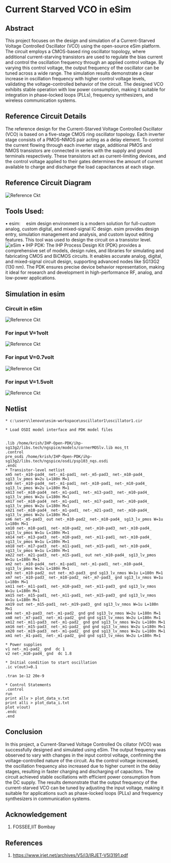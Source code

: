 # Current Starved VCO in eSim
## Abstract
This project focuses on the design and simulation of a Current-Starved Voltage Controlled Oscillator (VCO) using the open-source eSim platform. The circuit employs a CMOS-based ring oscillator topology, where additional current-starving transistors are used to regulate the bias current and control the oscillation frequency through an applied control voltage. By varying this control voltage, the output frequency of the oscillator can be tuned across a wide range. The simulation results demonstrate a clear increase in oscillation frequency with higher control voltage levels, validating the voltage-controlled behavior of the circuit. The designed VCO exhibits stable operation with low power consumption, making it suitable for integration in phase-locked loops (PLLs), frequency synthesizers, and wireless communication systems.

## Reference Circuit Details
The reference design for the Current-Starved Voltage Controlled Oscillator (VCO) is based on a five-stage CMOS ring oscillator topology. Each inverter stage consists of a PMOS–NMOS pair acting as a delay element. To control the current flowing through each inverter stage, additional PMOS and NMOS transistors are connected in series with the supply and ground terminals respectively. These transistors act as current-limiting devices, and the control voltage applied to their gates determines the amount of current available to charge and discharge the load capacitances at each stage.
## Reference Circuit Diagram

![Reference Ckt](images/refckt.png)
## Tools Used:
• esim:  esim design environment is a modern solution for full-custom analog, custom digital, and mixed-signal IC design. esim provides design entry, simulation management and analysis, and custom layout editing features. This tool was used to design the circuit on a transistor level.
![eSim](images/esim.png)
• IHP PDK: The IHP Process Design Kit (PDK) provides a comprehensive set of models, design rules, and libraries for simulating and fabricating CMOS and BiCMOS circuits. It enables accurate analog, digital, and mixed-signal circuit design, supporting advanced nodes like SG13G2 (130 nm). The PDK ensures precise device behavior representation, making it ideal for research and development in high-performance RF, analog, and low-power applications.


## Simulation in esim
### Circuit in eSim
![Reference Ckt](images/ckt.png)
### For input V=1volt
![Reference Ckt](images/1v.png)
### For input V=0.7volt
![Reference Ckt](images/0.7v.png)
### For input V=1.5volt
![Reference Ckt](images/1.5v.png)


## Netlist
```
* c:\users\lenovo\esim-workspace\oscillator1\oscillator1.cir

* Load OSDI model interface and PDK model files


.lib /home/krish/IHP-Open-PDK/ihp-sg13g2/libs.tech/ngspice/models/cornerMOSlv.lib mos_tt
.control
pre_osdi /home/krish/IHP-Open-PDK/ihp-sg13g2/libs.tech/ngspice/osdi/psp103_nqs.osdi
.endc
* Transistor-level netlist
xm5 net-_m10-pad4_ net-_m1-pad1_ net-_m5-pad3_ net-_m10-pad4_ sg13_lv_pmos W=2u L=180n M=1
xm9 net-_m10-pad4_ net-_m1-pad1_ net-_m10-pad1_ net-_m10-pad4_ sg13_lv_pmos W=2u L=180n M=1
xm13 net-_m10-pad4_ net-_m1-pad1_ net-_m13-pad3_ net-_m10-pad4_ sg13_lv_pmos W=2u L=180n M=1
xm17 net-_m10-pad4_ net-_m1-pad1_ net-_m17-pad3_ net-_m10-pad4_ sg13_lv_pmos W=2u L=180n M=1
xm21 net-_m10-pad4_ net-_m1-pad1_ net-_m21-pad3_ net-_m10-pad4_ sg13_lv_pmos W=2u L=180n M=1
xm6 net-_m5-pad3_ out net-_m10-pad2_ net-_m10-pad4_ sg13_lv_pmos W=1u L=180n M=1
xm10 net-_m10-pad1_ net-_m10-pad2_ net-_m10-pad3_ net-_m10-pad4_ sg13_lv_pmos W=1u L=180n M=1
xm14 net-_m13-pad3_ net-_m10-pad3_ net-_m11-pad1_ net-_m10-pad4_ sg13_lv_pmos W=1u L=180n M=1
xm18 net-_m17-pad3_ net-_m11-pad1_ net-_m15-pad1_ net-_m10-pad4_ sg13_lv_pmos W=1u L=180n M=1
xm22 net-_m21-pad3_ net-_m15-pad1_ out net-_m10-pad4_ sg13_lv_pmos W=1u L=180n M=1
xm2 net-_m10-pad4_ net-_m1-pad1_ net-_m1-pad1_ net-_m10-pad4_ sg13_lv_pmos W=2u L=180n M=1
xm3 net-_m10-pad2_ out net-_m3-pad3_ gnd sg13_lv_nmos W=1u L=180n M=1
xm7 net-_m10-pad3_ net-_m10-pad2_ net-_m7-pad3_ gnd sg13_lv_nmos W=1u L=180n M=1
xm11 net-_m11-pad1_ net-_m10-pad3_ net-_m11-pad3_ gnd sg13_lv_nmos W=1u L=180n M=1
xm15 net-_m15-pad1_ net-_m11-pad1_ net-_m15-pad3_ gnd sg13_lv_nmos W=1u L=180n M=1
xm19 out net-_m15-pad1_ net-_m19-pad3_ gnd sg13_lv_nmos W=1u L=180n M=1
xm4 net-_m3-pad3_ net-_m1-pad2_ gnd gnd sg13_lv_nmos W=2u L=180n M=1
xm8 net-_m7-pad3_ net-_m1-pad2_ gnd gnd sg13_lv_nmos W=2u L=180n M=1
xm12 net-_m11-pad3_ net-_m1-pad2_ gnd gnd sg13_lv_nmos W=2u L=180n M=1
xm16 net-_m15-pad3_ net-_m1-pad2_ gnd gnd sg13_lv_nmos W=2u L=180n M=1
xm20 net-_m19-pad3_ net-_m1-pad2_ gnd gnd sg13_lv_nmos W=2u L=180n M=1
xm1 net-_m1-pad1_ net-_m1-pad2_ gnd gnd sg13_lv_nmos W=2u L=180n M=1

* Power supplies
v1 net-_m1-pad2_ gnd  dc 1
v2 net-_m10-pad4_ gnd  dc 1.8

* Initial condition to start oscillation
.ic v(out)=0.1

.tran 1e-12 20e-9

* Control Statements 
.control
run
print allv > plot_data_v.txt
print alli > plot_data_i.txt
plot v(out)
.endc
.end

```
## Conclusion
In this project, a Current-Starved Voltage Controlled Os
cillator (VCO) was successfully designed and simulated using
 eSim. The output frequency was observed to vary with changes
 in the input control voltage, confirming the voltage-controlled
 nature of the circuit. As the control voltage increased, the
 oscillation frequency also increased due to higher current in
 the delay stages, resulting in faster charging and discharging
 of capacitors. The circuit achieved stable oscillations with
 efficient power consumption from the DC supply. The results  demonstrate that the output frequency of the current-starved
 VCO can be tuned by adjusting the input voltage, making it
 suitable for applications such as phase-locked loops (PLLs)
 and frequency synthesizers in communication systems.


## Acknowledgement
1. FOSSEE,IIT Bombay

## References
1. https://www.irjet.net/archives/V5/i3/IRJET-V5I3191.pdf
